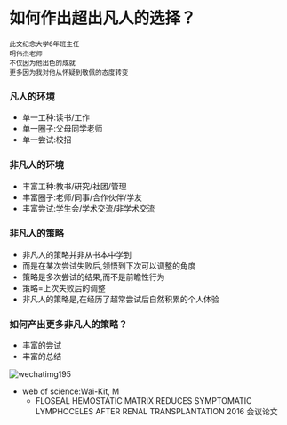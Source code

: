 # 如何作出超出凡人的选择？

```
此文纪念大学6年班主任
明伟杰老师
不仅因为他出色的成就
更多因为我对他从怀疑到敬佩的态度转变
```

### 凡人的环境
  + 单一工种:读书/工作
  + 单一圈子:父母同学老师
  + 单一尝试:校招
    
### 非凡人的环境
  + 丰富工种:教书/研究/社团/管理
  + 丰富圈子:老师/同事/合作伙伴/学友
  + 丰富尝试:学生会/学术交流/非学术交流
    
### 非凡人的策略
  + 非凡人的策略并非从书本中学到
  + 而是在某次尝试失败后,领悟到下次可以调整的角度
  + 策略是多次尝试的结果,而不是前瞻性行为
  + 策略=上次失败后的调整
  + 非凡人的策略是,在经历了超常尝试后自然积累的个人体验
  
### 如何产出更多非凡人的策略？
  + 丰富的尝试
  + 丰富的总结 
  
![wechatimg195](https://user-images.githubusercontent.com/19412465/29487641-5ea296ca-852f-11e7-9532-25ca461435ad.jpeg)

- web of science:Wai-Kit, M
  + FLOSEAL HEMOSTATIC MATRIX REDUCES SYMPTOMATIC LYMPHOCELES AFTER RENAL TRANSPLANTATION 2016 会议论文